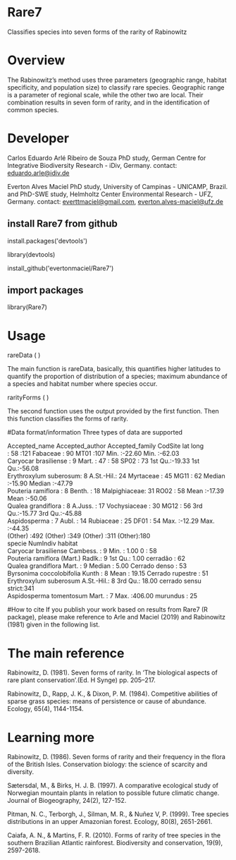 # Rare7
Classifies species into seven forms of the rarity of Rabinowitz

# Overview
The Rabinowitz’s method uses three parameters (geographic range, habitat specificity, and population size) to classify rare species. Geographic range is a parameter of regional scale, while the other two are local. Their combination results in seven form of rarity, and in the identification of common species.

# Developer
Carlos Eduardo Arlé Ribeiro de Souza
PhD study, German Centre for Integrative Biodiversity Research - iDiv, Germany.
contact: <eduardo.arle@idiv.de>

Everton Alves Maciel
PhD study, University of Campinas - UNICAMP, Brazil. and
PhD-SWE study, Helmholtz Center Environmental Research - UFZ, Germany.
contact: <everttmaciel@gmail.com>, <everton.alves-maciel@ufz.de>

## install Rare7 from github

install.packages('devtools')

library(devtools)

install_github('evertonmaciel/Rare7')

## import packages
library(Rare7)

# Usage

rareData ( )

The main function is rareData, basically, this quantifies higher latitudes to quantify the proportion of distribution of a species; maximum abundance of a species and habitat number where species occur.

rarityForms ( )

The second function uses the output provided by the first function. Then this function classifies the forms of rarity.

#Data format/information
Three types of data are supported

Accepted_name   Accepted_author      Accepted_family    CodSite         lat              long       
                       : 58             :121    Fabaceae     : 90    MT01   :107   Min.   :-22.60   Min.   :-62.03  
 Caryocar brasiliense  :  9   Mart.     : 47                 : 58    SP02   : 73   1st Qu.:-19.33   1st Qu.:-56.08  
 Erythroxylum suberosum:  8   A.St.-Hil.: 24    Myrtaceae    : 45    MG11   : 62   Median :-15.90   Median :-47.79  
 Pouteria ramiflora    :  8   Benth.    : 18    Malpighiaceae: 31    RO02   : 58   Mean   :-17.39   Mean   :-50.06  
 Qualea grandiflora    :  8   A.Juss.   : 17    Vochysiaceae : 30    MG12   : 56   3rd Qu.:-15.77   3rd Qu.:-45.88  
 Aspidosperma          :  7   Aubl.     : 14    Rubiaceae    : 25    DF01   : 54   Max.   :-12.29   Max.   :-44.35  
 (Other)               :492   (Other)   :349    (Other)      :311    (Other):180                                    
                               specie       NumIndiv                      habitat   
 Caryocar brasiliense Cambess.    :  9   Min.   :  1.00   0                   : 58  
 Pouteria ramiflora (Mart.) Radlk.:  9   1st Qu.:  1.00   cerradão            : 62  
 Qualea grandiflora Mart.         :  9   Median :  5.00   Cerrado denso       : 53  
 Byrsonima coccolobifolia Kunth   :  8   Mean   : 19.15   Cerrado rupestre    : 51  
 Erythroxylum suberosum A.St.-Hil.:  8   3rd Qu.: 18.00   cerrado sensu strict:341  
 Aspidosperma tomentosum Mart.    :  7   Max.   :406.00   murundus            : 25  


#How to cite
If you publish your work based on results from Rare7 (R package), please make reference to Arle and Maciel (2019) and Rabinowitz (1981) given in the following list.

# The main reference
Rabinowitz, D. (1981). Seven forms of rarity. In ‘The biological aspects of rare plant conservation’.(Ed. H Synge) pp. 205–217.

Rabinowitz, D., Rapp, J. K., & Dixon, P. M. (1984). Competitive abilities of sparse grass species: means of persistence or cause of abundance. Ecology, 65(4), 1144-1154.


# Learning more
Rabinowitz, D. (1986). Seven forms of rarity and their frequency in the flora of the British Isles. Conservation biology: the science of scarcity and diversity.

Sætersdal, M., & Birks, H. J. B. (1997). A comparative ecological study of Norwegian mountain plants in relation to possible future climatic change. Journal of Biogeography, 24(2), 127-152.

Pitman, N. C., Terborgh, J., Silman, M. R., & Nuñez V, P. (1999). Tree species distributions in an upper Amazonian forest. Ecology, 80(8), 2651-2661.

Caiafa, A. N., & Martins, F. R. (2010). Forms of rarity of tree species in the southern Brazilian Atlantic rainforest. Biodiversity and conservation, 19(9), 2597-2618.



